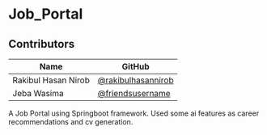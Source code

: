 # Job_Portal
## Contributors

| Name | GitHub |
|------|--------|
| Rakibul Hasan Nirob | [@rakibulhasannirob](https://github.com/rakibulhasannirob) |
| Jeba Wasima | [@friendsusername](https://github.com/friendsusername) |

A Job Portal using Springboot framework. Used some ai features as career recommendations and cv generation.
